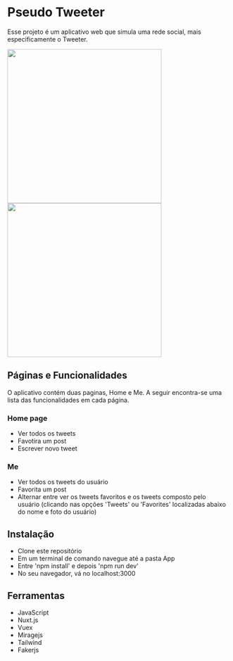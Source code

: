 # Pseudo Tweeter

Esse projeto é um aplicativo web que simula uma rede social, mais especificamente o Tweeter.

<img src="https://github.com/dajalac/Social_Media/blob/main/pseudoTweeter_DesktopScreen.PNG" height="350" />    <img src="https://github.com/dajalac/Social_Media/blob/main/pseudoTweeter_mobile.PNG" height="350" /> 

## Páginas e Funcionalidades
 O aplicativo contém duas paginas, Home e Me. A seguir encontra-se uma lista das funcionalidades em cada página.
	
### Home page
- Ver todos os tweets
- Favotira um post 
- Escrever novo tweet
  
### Me
- Ver todos os tweets do usuário
- Favorita um post
- Alternar entre ver os tweets favoritos e os tweets composto pelo usuário (clicando nas opções 'Tweets' ou 'Favorites' localizadas abaixo do nome e foto do usuário)

## Instalação
- Clone este repositório
- Em um terminal de comando navegue até a pasta App
- Entre 'npm install' e depois 'npm run dev'
- No seu navegador, vá no localhost:3000

## Ferramentas
- JavaScript
- Nuxt.js
- Vuex
- Miragejs
- Tailwind 
- Fakerjs





